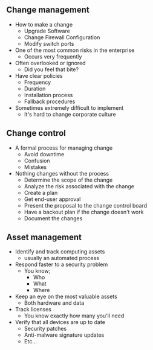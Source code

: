 ## Change management
- How to make a change
	- Upgrade Software
	- Change Firewall Configuration
	- Modify switch ports
- One of the most common risks in the enterprise
	- Occurs very frequently
- Often overlooked or ignored
	- Did you feel that bite?
- Have clear policies
	- Frequency
	- Duration
	- Installation process
	- Fallback procedures
- Sometimes extremely difficult to implement
	- It's hard to change corporate culture
## Change control
- A formal process for managing change
	- Avoid downtime
	- Confusion
	- Mistakes
- Nothing changes without the process
	- Determine the scope of the change
	- Analyze the risk associated with the change
	- Create a plan
	- Get end-user approval
	- Present the proposal to the change control board
	- Have a backout plan if the change doesn't work
	- Document the changes
## Asset management
- Identify and track computing assets
	- usually an automated process
- Respond faster to a security problem
	- You know;
		- Who
		- What
		- Where
- Keep an eye on the most valuable assets
	- Both hardware and data
- Track licenses
	- You know exactly how many you'll need
- Verify that all devices are up to date
	- Security patches
	- Anti-malware signature updates
	- Etc...

